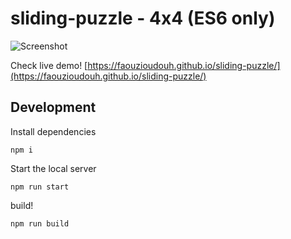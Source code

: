 # sliding-puzzle - 4x4 (ES6 only)

![Screenshot](https://preview.ibb.co/dADmqG/image.png "Screenshot")

Check live demo!
[https://faouzioudouh.github.io/sliding-puzzle/](https://faouzioudouh.github.io/sliding-puzzle/)

## Development

Install dependencies
```
npm i
```

Start the local server
```
npm run start
```

build!
```
npm run build
```

